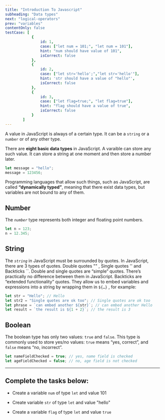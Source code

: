 ```yaml
---
title: "Introduction To Javascript"
subheading: "Data types"
next: "logical-operators"
prev: "variables"
contentOnly: false
testCase: [
			{
				id: 1,
				case: ["let num = 101;", "let num = 101"],
				hint: "num should have value of 101",
				isCorrect: false
			},
			{
				id: 2,
				case: ["let str='hello';","let str='hello'"],
				hint: 'str should have a value of "hello"',
				isCorrect: false
			},
			{
				id: 3,
				case: ["let flag=true;", "let flag=true"],
				hint: "flag should have a value of true",
				isCorrect: false
			}
		]
---
```


A value in JavaScript is always of a certain type. It can be a `string` or a `number` or of any other type.

There are **eight basic data types** in JavaScript. A varaible can store any such value. It can store a string at one moment and then store a number later.

```javascript
let message = "hello";
message = 123456;
```

Programming languages that allow such things, such as JavaScript, are called **“dynamically typed”**, meaning that there exist data types, but variables are not bound to any of them.

## Number

The _`number`_ type represents both integer and floating point numbers.

```javascript
let n = 123;
n = 12.345;
```

## String

The _`string`_ in JavaScript must be surrounded by quotes. In JavaScript, there are 3 types of quotes. Double quotes "" , Single quotes '' and Backticks \`\`\. Double and single quotes are “simple” quotes. There’s practically no difference between them in JavaScript. Backticks are “extended functionality” quotes. They allow us to embed variables and expressions into a string by wrapping them in  `${…}` , for example:

```javascript
let str = "Hello"; // Hello
let str2 = "Single quotes are ok too"; // Single quotes are ok too
let phrase = `can embed another ${str}`; // can embed another Hello
let result = `the result is ${1 + 2}`; // the result is 3
```

## Boolean

The boolean type has only two values: `true` and `false`. This type is commonly used to store yes/no values: `true` means “yes, correct”, and `false` means “no, incorrect”.

```javascript
let nameFieldChecked = true; // yes, name field is checked
let ageFieldChecked = false; // no, age field is not checked
```

---

## Complete the tasks below:

- Create a variable `num` of type `let` and value 101

- Create variable `str` of type `let` and value "hello"

- Create a variable `flag` of type `let` and value `true`
